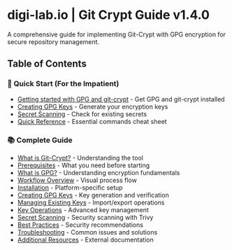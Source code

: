 # digi-lab.io | Git Crypt Guide v1.4.0

A comprehensive guide for implementing Git-Crypt with GPG encryption for secure repository management.

## Table of Contents

### 🚀 Quick Start (For the Impatient)

- [Getting started with GPG and git-crypt](docs/git_crypt_guide#getting-started) - Get GPG and git-crypt installed
- [Creating GPG Keys](docs/git_crypt_guide#creating-gpg-keys) - Generate your encryption keys
- [Secret Scanning](docs/git_crypt_guide#secret-scanning) - Check for existing secrets
- [Quick Reference](docs/git_crypt_guide#quick-reference) - Essential commands cheat sheet

### 📚 Complete Guide

- [What is Git-Crypt?](docs/git_crypt_guide#what-is-git-crypt) - Understanding the tool
- [Prerequisites](docs/git_crypt_guide#prerequisites) - What you need before starting
- [What is GPG?](docs/git_crypt_guide#what-is-gpg) - Understanding encryption fundamentals
- [Workflow Overview](docs/git_crypt_guide#workflow-overview) - Visual process flow
- [Installation](docs/git_crypt_guide#installation) - Platform-specific setup
- [Creating GPG Keys](docs/git_crypt_guide#creating-gpg-keys) - Key generation and verification
- [Managing Existing Keys](docs/git_crypt_guide#managing-existing-keys) - Import/export operations
- [Key Operations](docs/git_crypt_guide#key-operations) - Advanced key management
- [Secret Scanning](docs/git_crypt_guide#secret-scanning) - Security scanning with Trivy
- [Best Practices](docs/git_crypt_guide#best-practices) - Security recommendations
- [Troubleshooting](docs/git_crypt_guide#troubleshooting) - Common issues and solutions
- [Additional Resources](docs/git_crypt_guide#additional-resources) - External documentation